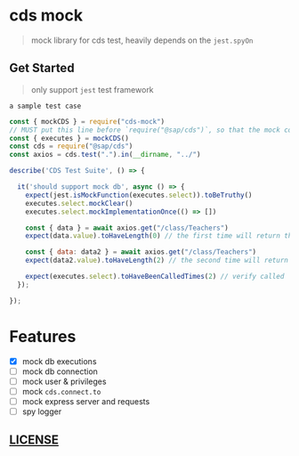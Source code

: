# cds mock

> mock library for cds test, heavily depends on the `jest.spyOn`


## Get Started

> only support `jest` test framework

`a sample test case`

```js
const { mockCDS } = require("cds-mock")
// MUST put this line before `require("@sap/cds")`, so that the mock could be applied
const { executes } = mockCDS()
const cds = require("@sap/cds")
const axios = cds.test(".").in(__dirname, "../")

describe('CDS Test Suite', () => {

  it('should support mock db', async () => {
    expect(jest.isMockFunction(executes.select)).toBeTruthy()
    executes.select.mockClear()
    executes.select.mockImplementationOnce(() => [])

    const { data } = await axios.get("/class/Teachers")
    expect(data.value).toHaveLength(0) // the first time will return the mocked value

    const { data: data2 } = await axios.get("/class/Teachers")
    expect(data2.value).toHaveLength(2) // the second time will return the original implementation

    expect(executes.select).toHaveBeenCalledTimes(2) // verify called
  });

});

```

# Features

- [x] mock db executions
- [ ] mock db connection
- [ ] mock user & privileges
- [ ] mock `cds.connect.to`
- [ ] mock express server and requests
- [ ] spy logger

## [LICENSE](./LICENSE)
